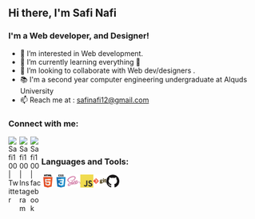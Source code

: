 ## Hi there, I'm Safi Nafi

### I'm a Web developer, and Designer!
- 👀 I’m interested in Web development.
- 🌱 I’m currently learning everything 🤣
- 👯 I’m looking to collaborate with Web dev/designers .
- 📚 I'm a second year computer engineering undergraduate at Alquds University
- 📫 Reach me at : safinafi12@gmail.com

### Connect with me:

[<img align="left" alt="Safi100 | Twitter" width="22px" src="https://cdn.jsdelivr.net/npm/simple-icons@v3/icons/twitter.svg" />][twitter]
[<img align="left" alt="Safi100 | Instagram" width="22px" src="https://cdn.jsdelivr.net/npm/simple-icons@v3/icons/instagram.svg" />][instagram]
[<img align="left" alt="Safi100 | facebook" width="22px" src="https://cdn.jsdelivr.net/npm/simple-icons@v3/icons/facebook.svg" />][facebook]

<br />


### Languages and Tools:
<img align="left" alt="HTML5" width="26px" src="https://raw.githubusercontent.com/github/explore/80688e429a7d4ef2fca1e82350fe8e3517d3494d/topics/html/html.png" />
<img align="left" alt="CSS3" width="26px" src="https://raw.githubusercontent.com/github/explore/80688e429a7d4ef2fca1e82350fe8e3517d3494d/topics/css/css.png" />
<img align="left" alt="Sass" width="26px" src="https://raw.githubusercontent.com/github/explore/80688e429a7d4ef2fca1e82350fe8e3517d3494d/topics/sass/sass.png" />
<img align="left" alt="JavaScript" width="26px" src="https://raw.githubusercontent.com/github/explore/80688e429a7d4ef2fca1e82350fe8e3517d3494d/topics/javascript/javascript.png" />
<img align="left" alt="Git" width="26px" src="https://raw.githubusercontent.com/github/explore/80688e429a7d4ef2fca1e82350fe8e3517d3494d/topics/git/git.png" />
<img align="left" alt="GitHub" width="26px" src="https://raw.githubusercontent.com/github/explore/78df643247d429f6cc873026c0622819ad797942/topics/github/github.png" />


[twitter]: https://twitter.com/safinafi2
[instagram]: https://www.instagram.com/safi.nafi2/
[facebook]: https://www.facebook.com/Safi.Nafi2

